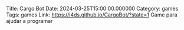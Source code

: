 Title: Cargo Bot
Date: 2024-03-25T15:00:00.000000
Category: games
Tags: games
Link: https://i4ds.github.io/CargoBot/?state=1
Game para ajudar a programar
